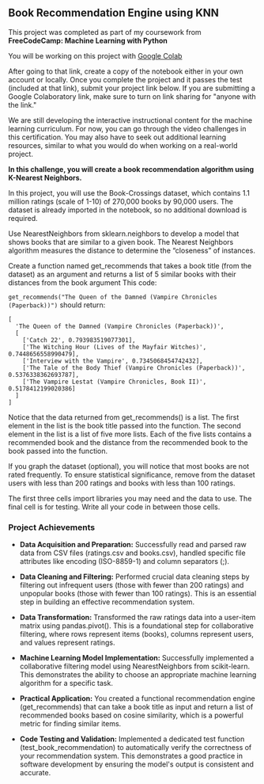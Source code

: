## Book Recommendation Engine using KNN

This project was completed as part of my coursework from **FreeCodeCamp: Machine Learning with Python**

You will be working on this project with [Google Colab](https://colab.research.google.com/drive/1Neq9kkKsk-mYGdH8gwclFsjnqzA7pZD_#scrollTo=jd2SLCh8oxMh)

After going to that link, create a copy of the notebook either in your own account or locally. Once you complete the project and it passes the test (included at that link), submit your project link below. If you are submitting a Google Colaboratory link, make sure to turn on link sharing for "anyone with the link."

We are still developing the interactive instructional content for the machine learning curriculum. For now, you can go through the video challenges in this certification. You may also have to seek out additional learning resources, similar to what you would do when working on a real-world project.

**In this challenge, you will create a book recommendation algorithm using K-Nearest Neighbors.**

In this project, you will use the Book-Crossings dataset, which contains 1.1 million ratings (scale of 1-10) of 270,000 books by 90,000 users. The dataset is already imported in the notebook, so no additional download is required.

Use NearestNeighbors from sklearn.neighbors to develop a model that shows books that are similar to a given book. The Nearest Neighbors algorithm measures the distance to determine the “closeness” of instances.

Create a function named get_recommends that takes a book title (from the dataset) as an argument and returns a list of 5 similar books with their distances from the book argument
This code:

```get_recommends("The Queen of the Damned (Vampire Chronicles (Paperback))")```
should return:

```
[
  'The Queen of the Damned (Vampire Chronicles (Paperback))',
  [
    ['Catch 22', 0.793983519077301], 
    ['The Witching Hour (Lives of the Mayfair Witches)', 0.7448656558990479], 
    ['Interview with the Vampire', 0.7345068454742432],
    ['The Tale of the Body Thief (Vampire Chronicles (Paperback))', 0.5376338362693787],
    ['The Vampire Lestat (Vampire Chronicles, Book II)', 0.5178412199020386]
  ]
]
```

Notice that the data returned from get_recommends() is a list. The first element in the list is the book title passed into the function. The second element in the list is a list of five more lists. Each of the five lists contains a recommended book and the distance from the recommended book to the book passed into the function.

If you graph the dataset (optional), you will notice that most books are not rated frequently. To ensure statistical significance, remove from the dataset users with less than 200 ratings and books with less than 100 ratings.

The first three cells import libraries you may need and the data to use. The final cell is for testing. Write all your code in between those cells.

### Project Achievements 

- **Data Acquisition and Preparation:** Successfully read and parsed raw data from CSV files (ratings.csv and books.csv), handled specific file attributes like encoding (ISO-8859-1) and column separators (;).

- **Data Cleaning and Filtering:** Performed crucial data cleaning steps by filtering out infrequent users (those with fewer than 200 ratings) and unpopular books (those with fewer than 100 ratings). This is an essential step in building an effective recommendation system.

- **Data Transformation:** Transformed the raw ratings data into a user-item matrix using pandas.pivot(). This is a foundational step for collaborative filtering, where rows represent items (books), columns represent users, and values represent ratings.

- **Machine Learning Model Implementation:** Successfully implemented a collaborative filtering model using NearestNeighbors from scikit-learn. This demonstrates the ability to choose an appropriate machine learning algorithm for a specific task.

- **Practical Application:** You created a functional recommendation engine (get_recommends) that can take a book title as input and return a list of recommended books based on cosine similarity, which is a powerful metric for finding similar items.

- **Code Testing and Validation:** Implemented a dedicated test function (test_book_recommendation) to automatically verify the correctness of your recommendation system. This demonstrates a good practice in software development by ensuring the model's output is consistent and accurate.
